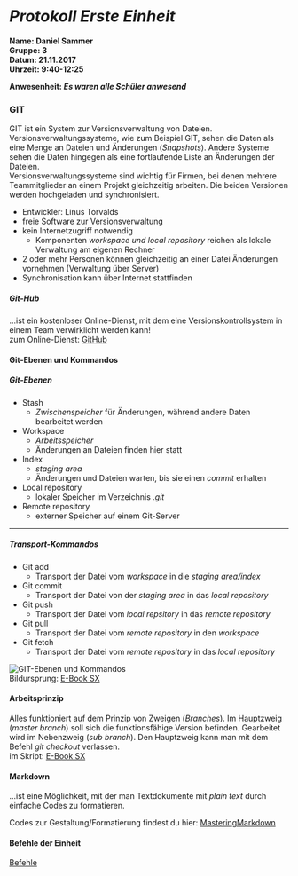 # _Protokoll Erste Einheit_  

**Name: Daniel Sammer**  
**Gruppe: 3**  
**Datum: 21.11.2017**  
**Uhrzeit: 9:40-12:25**  
  
**Anwesenheit: _Es waren alle Schüler anwesend_**  
  
  
  
### GIT  
GIT ist ein System zur Versionsverwaltung von Dateien. Versionsverwaltungssysteme, wie zum Beispiel GIT, sehen die Daten als eine Menge an Dateien und Änderungen (_Snapshots_). Andere Systeme sehen die Daten hingegen als eine fortlaufende Liste an Änderungen der Dateien.  
Versionsverwaltungssysteme sind wichtig für Firmen, bei denen mehrere Teammitglieder an einem Projekt gleichzeitig arbeiten. Die beiden Versionen werden hochgeladen und synchronisiert.  
  
* Entwickler: Linus Torvalds  
* freie Software zur Versionsverwaltung  
* kein Internetzugriff notwendig  
  * Komponenten _workspace und local repository_ reichen als lokale Verwaltung am eigenen Rechner  
* 2 oder mehr Personen können gleichzeitig an einer Datei Änderungen vornehmen (Verwaltung über Server)  
* Synchronisation kann über Internet stattfinden  
  
##### Git-Hub  
...ist ein kostenloser Online-Dienst, mit dem eine Versionskontrollsystem in einem Team verwirklicht werden kann!  
zum Online-Dienst: [GitHub](https://github.com/)  
  
#### Git-Ebenen und Kommandos  
##### Git-Ebenen  
* Stash  
  * _Zwischenspeicher_ für Änderungen, während andere Daten bearbeitet werden  
* Workspace  
  * _Arbeitsspeicher_  
  * Änderungen an Dateien finden hier statt  
* Index  
  * _staging area_  
  * Änderungen und Dateien warten, bis sie einen _commit_ erhalten  
* Local repository  
  * lokaler Speicher im Verzeichnis _.git_  
* Remote repository  
  * externer Speicher auf einem Git-Server  
  
---------------------------------------------------  
##### Transport-Kommandos  
* Git add  
  * Transport der Datei vom _workspace_ in die _staging area/index_  
* Git commit  
  * Transport der Datei von der _staging area_ in das _local repository_  
* Git push  
  * Transport der Datei vom _local repsitory_ in das _remote repository_  
* Git pull  
  * Transport der Datei vom _remote repository_ in den _workspace_  
* Git fetch  
  * Transport der Datei vom _remote repository_ in das _local repository_  
 
![GIT-Ebenen und Kommandos](https://github.com/HTLMechatronics/m14-la1-sx/blob/samdam14/samdam14/System.PNG)  
Bildursprung: [E-Book SX](https://www.htl-mechatronik.at/e-books/sx/html/git/git.html#(4))    
  
#### Arbeitsprinzip  
Alles funktioniert auf dem Prinzip von Zweigen (_Branches_). Im Hauptzweig (_master branch_) soll sich die funktionsfähige Version befinden. Gearbeitet wird im Nebenzweig (_sub branch_). Den Hauptzweig kann man mit dem Befehl _git checkout_ verlassen.  
im Skript: [E-Book SX](https://www.htl-mechatronik.at/e-books/sx/html/git/git.html#(6))  
  
#### Markdown  
...ist eine Möglichkeit, mit der man Textdokumente mit _plain text_ durch einfache Codes zu formatieren.  
  
Codes zur Gestaltung/Formatierung findest du hier: [MasteringMarkdown](https://guides.github.com/features/mastering-markdown/)  
  
  
#### Befehle der Einheit    
[Befehle](https://github.com/HTLMechatronics/m14-la1-sx/blob/samdam14/samdam14/Befehle.md)  
